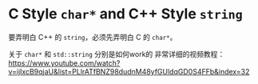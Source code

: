 # C Style `char*` and C++ Style `string`


要弄明白 C++ 的 `string`，必须先弄明白 C 的 `char*`。

关于 `char*` 和 `std::string` 分别是如何work的 非常详细的视频教程：https://www.youtube.com/watch?v=ijIxcB9qjaU&list=PLlrATfBNZ98dudnM48yfGUldqGD0S4FFb&index=32


